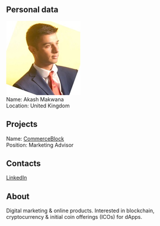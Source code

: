 ## Personal data
![akash makwana photo](photo/akash_makwana.jpg)  
Name:   Akash Makwana  
Location: United Kingdom  
## Projects 
Name: [CommerceBlock](../projects/commerceblock.md)  
Position: Marketing Advisor   
## Contacts
[LinkedIn](https://www.linkedin.com/in/akashmakwana/)  
## About
Digital marketing & online products. Interested in blockchain, cryptocurrency & initial coin offerings (ICOs) for
dApps.

